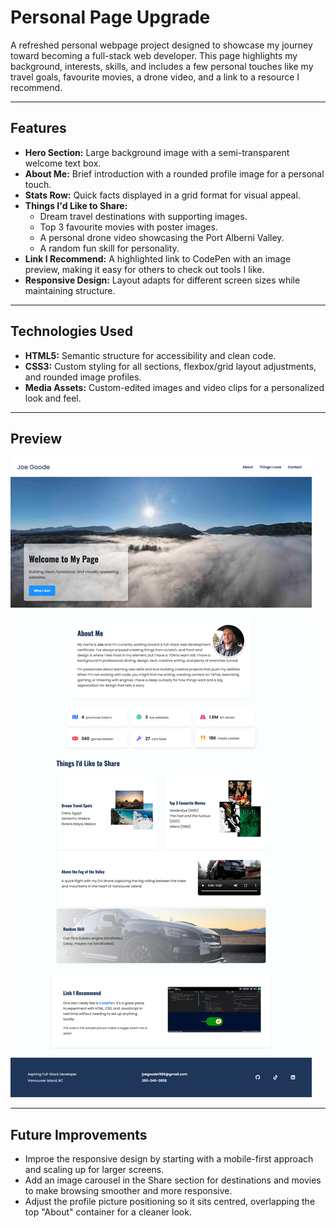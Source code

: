 # Personal Page Upgrade

A refreshed personal webpage project designed to showcase my journey toward becoming a full-stack web developer. This page highlights my background, interests, skills, and includes a few personal touches like my travel goals, favourite movies, a drone video, and a link to a resource I recommend.

---

## Features

- **Hero Section:** Large background image with a semi-transparent welcome text box.
- **About Me:** Brief introduction with a rounded profile image for a personal touch.
- **Stats Row:** Quick facts displayed in a grid format for visual appeal.
- **Things I'd Like to Share:**  
  - Dream travel destinations with supporting images.  
  - Top 3 favourite movies with poster images.
  - A personal drone video showcasing the Port Alberni Valley.  
  - A random fun skill for personality.
- **Link I Recommend:** A highlighted link to CodePen with an image preview, making it easy for others to check out tools I like.
- **Responsive Design:** Layout adapts for different screen sizes while maintaining structure.

---

## Technologies Used

- **HTML5:** Semantic structure for accessibility and clean code.
- **CSS3:** Custom styling for all sections, flexbox/grid layout adjustments, and rounded image profiles.
- **Media Assets:** Custom-edited images and video clips for a personalized look and feel.

---

## Preview

![Project Preview](./assets/img/page-preview.png)

---

## Future Improvements

- Improe the responsive design by starting with a mobile-first approach and scaling up for larger screens.
- Add an image carousel in the Share section for destinations and movies to make browsing smoother and more responsive.
- Adjust the profile picture positioning so it sits centred, overlapping the top "About" container for a cleaner look.